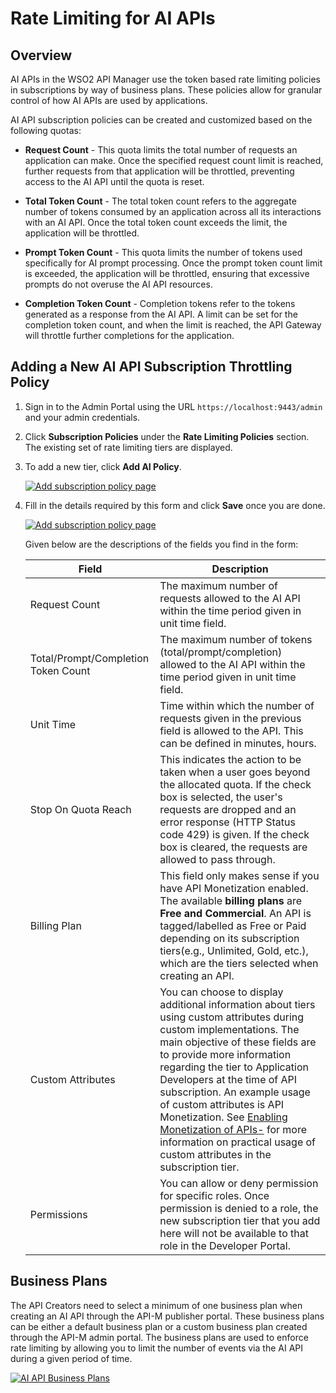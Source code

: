 # Rate Limiting for AI APIs

## Overview

AI APIs in the WSO2 API Manager use the token based rate limiting policies in subscriptions by way of business plans. These policies allow for granular control of how AI APIs are used by applications.

AI API subscription policies can be created and customized based on the following quotas:

- **Request Count** - This quota limits the total number of requests an application can make. Once the specified request count limit is reached, further requests from that application will be throttled, preventing access to the AI API until the quota is reset.

- **Total Token Count** - The total token count refers to the aggregate number of tokens consumed by an application across all its interactions with an AI API. Once the total token count exceeds the limit, the application will be throttled.

- **Prompt Token Count** - This quota limits the number of tokens used specifically for AI prompt processing. Once the prompt token count limit is exceeded, the application will be throttled, ensuring that excessive prompts do not overuse the AI API resources.

- **Completion Token Count** - Completion tokens refer to the tokens generated as a response from the AI API. A limit can be set for the completion token count, and when the limit is reached, the API Gateway will throttle further completions for the application.


## Adding a New AI API Subscription Throttling Policy

1.  Sign in to the Admin Portal using the URL `https://localhost:9443/admin` and your admin credentials.
2.  Click **Subscription Policies** under the **Rate Limiting Policies** section. The existing set of rate limiting tiers are displayed.
3.  To add a new tier, click **Add AI Policy**.

    [![Add subscription policy page]({{base_path}}/assets/img/design/rate-limiting/add-ai-subscription-policy.png)]({{base_path}}/assets/img/design/rate-limiting/add-ai-subscription-policy.png)

4.  Fill in the details required by this form and click **Save** once you are done.

     [![Add subscription policy page]({{base_path}}/assets/img/design/rate-limiting/save-new-ai-subscription-policy.png)]({{base_path}}/assets/img/design/rate-limiting/save-new-ai-subscription-policy.png)


     Given below are the descriptions of the fields you find in the form:

     | Field  | Description     |                                                                           
     |--------|-----------------|
     | Request Count | The maximum number of requests allowed to the AI API within the time period given in unit time field.|
     | Total/Prompt/Completion Token Count | The maximum number of tokens (total/prompt/completion) allowed to the AI API within the time period given in unit time field.|
     | Unit Time                       | Time within which the number of requests given in the previous field is allowed to the API. This can be defined in minutes, hours.                   |
     | Stop On Quota Reach             | This indicates the action to be taken when a user goes beyond the allocated quota. If the check box is selected, the user's requests are dropped and an error response (HTTP Status code 429) is given. If the check box is cleared, the requests are allowed to pass through.             |
     | Billing Plan                    | This field only makes sense if you have API Monetization enabled. The available **billing plans** are **Free and Commercial**. An API is tagged/labelled as Free or Paid depending on its subscription tiers(e.g., Unlimited, Gold, etc.), which are the tiers selected when creating an API. |
     | Custom Attributes               | You can choose to display additional information about tiers using custom attributes during custom implementations. The main objective of these fields are to provide more information regarding the tier to Application Developers at the time of API subscription. An example usage of custom attributes is API Monetization. See [Enabling Monetization of APIs-]({{base_path}}/manage-apis/design/api-monetization/monetizing-an-api/) for more information on practical usage of custom attributes in the subscription tier.      |
     | Permissions                     | You can allow or deny permission for specific roles. Once permission is denied to a role, the new subscription tier that you add here will not be available to that role in the Developer Portal.   


## Business Plans

The API Creators need to select a minimum of one business plan when creating an AI API through the API-M publisher portal. These business plans can be either a default business plan or a custom business plan created through the API-M admin portal. The business plans are used to enforce rate limiting by allowing you to limit the number of events via the AI API during a given period of time.


[![AI API Business Plans]({{base_path}}/assets/img/design/rate-limiting/ai-api-business-plans.png)]({{base_path}}/assets/img/design/rate-limiting/ai-api-business-plans.png)



